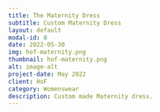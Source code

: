 ```yaml
---
title: The Maternity Dress
subtitle: Custom Maternity Dress
layout: default
modal-id: 8
date: 2022-05-30
img: hof-maternity.png 
thumbnail: hof-maternity.png 
alt: image-alt
project-date: May 2022
client: HoF
category: Womenswear
description: Custom made Maternity dress.
---
```



